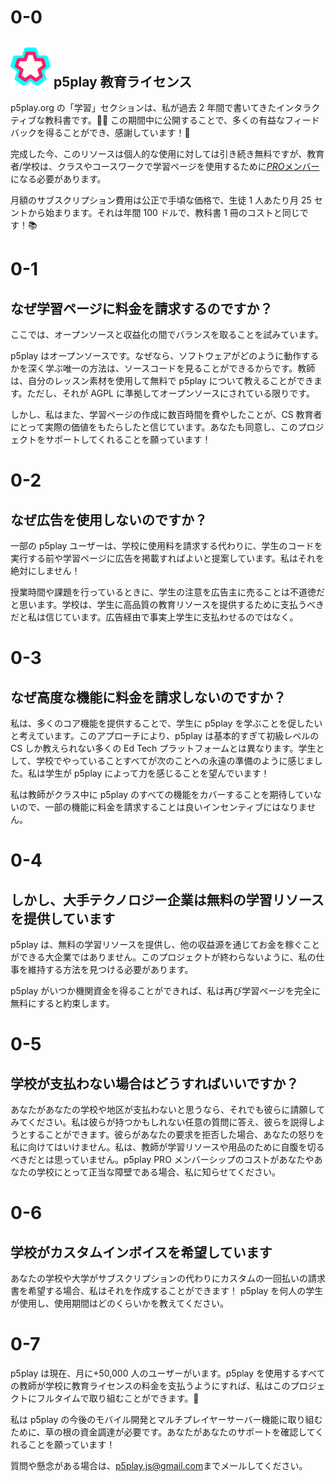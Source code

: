 # 0-0

## <img height="64px" src="/assets/p5play-pro_logo.webp"/> p5play 教育ライセンス

p5play.org の「学習」セクションは、私が過去 2 年間で書いてきたインタラクティブな教科書です。👨‍🏫 この期間中に公開することで、多くの有益なフィードバックを得ることができ、感謝しています！📖

完成した今、このリソースは個人的な使用に対しては引き続き無料ですが、教育者/学校は、クラスやコースワークで学習ページを使用するために[*PRO*メンバー](https://p5play.org/pro/)になる必要があります。

月額のサブスクリプション費用は公正で手頃な価格で、生徒 1 人あたり月 25 セントから始まります。それは年間 100 ドルで、教科書 1 冊のコストと同じです！📚

# 0-1

## なぜ学習ページに料金を請求するのですか？

ここでは、オープンソースと収益化の間でバランスを取ることを試みています。

p5play はオープンソースです。なぜなら、ソフトウェアがどのように動作するかを深く学ぶ唯一の方法は、ソースコードを見ることができるからです。教師は、自分のレッスン素材を使用して無料で p5play について教えることができます。ただし、それが AGPL に準拠してオープンソースにされている限りです。

しかし、私はまた、学習ページの作成に数百時間を費やしたことが、CS 教育者にとって実際の価値をもたらしたと信じています。あなたも同意し、このプロジェクトをサポートしてくれることを願っています！

# 0-2

## なぜ広告を使用しないのですか？

一部の p5play ユーザーは、学校に使用料を請求する代わりに、学生のコードを実行する前や学習ページに広告を掲載すればよいと提案しています。私はそれを絶対にしません！

授業時間や課題を行っているときに、学生の注意を広告主に売ることは不道徳だと思います。学校は、学生に高品質の教育リソースを提供するために支払うべきだと私は信じています。広告経由で事実上学生に支払わせるのではなく。

# 0-3

## なぜ高度な機能に料金を請求しないのですか？

私は、多くのコア機能を提供することで、学生に p5play を学ぶことを促したいと考えています。このアプローチにより、p5play は基本的すぎて初級レベルの CS しか教えられない多くの Ed Tech プラットフォームとは異なります。学生として、学校でやっていることすべてが次のことへの永遠の準備のように感じました。私は学生が p5play によって力を感じることを望んでいます！

私は教師がクラス中に p5play のすべての機能をカバーすることを期待していないので、一部の機能に料金を請求することは良いインセンティブにはなりません。

# 0-4

## しかし、大手テクノロジー企業は無料の学習リソースを提供しています

p5play は、無料の学習リソースを提供し、他の収益源を通じてお金を稼ぐことができる大企業ではありません。このプロジェクトが終わらないように、私の仕事を維持する方法を見つける必要があります。

p5play がいつか機関資金を得ることができれば、私は再び学習ページを完全に無料にすると約束します。

# 0-5

## 学校が支払わない場合はどうすればいいですか？

あなたがあなたの学校や地区が支払わないと思うなら、それでも彼らに請願してみてください。私は彼らが持つかもしれない任意の質問に答え、彼らを説得しようとすることができます。彼らがあなたの要求を拒否した場合、あなたの怒りを私に向けてはいけません。私は、教師が学習リソースや用品のために自腹を切るべきだとは思っていません。p5play PRO メンバーシップのコストがあなたやあなたの学校にとって正当な障壁である場合、私に知らせてください。

# 0-6

## 学校がカスタムインボイスを希望しています

あなたの学校や大学がサブスクリプションの代わりにカスタムの一回払いの請求書を希望する場合、私はそれを作成することができます！ p5play を何人の学生が使用し、使用期間はどのくらいかを教えてください。

# 0-7

p5play は現在、月に+50,000 人のユーザーがいます。p5play を使用するすべての教師が学校に教育ライセンスの料金を支払うようにすれば、私はこのプロジェクトにフルタイムで取り組むことができます。🤝

私は p5play の今後のモバイル開発とマルチプレイヤーサーバー機能に取り組むために、草の根の資金調達が必要です。あなたがあなたのサポートを確認してくれることを願っています！

質問や懸念がある場合は、[p5play.js@gmail.com](mailto:p5play.js@gmail.com)までメールしてください。
